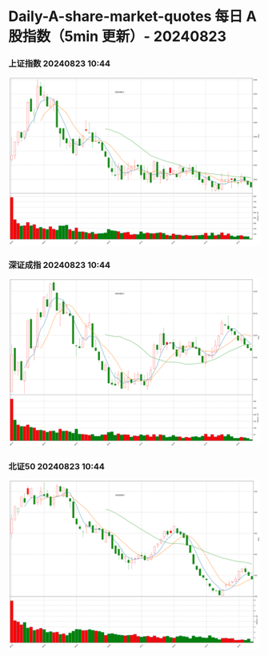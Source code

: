 
# Daily-A-share-market-quotes 每日 A 股指数（5min 更新）- 20240823

### 上证指数 20240823 10:44
![](./fig/2024/8/20240823-sh000001.png)

### 深证成指 20240823 10:44
![](./fig/2024/8/20240823-sz399001.png)

### 北证50 20240823 10:44
![](./fig/2024/8/20240823-bj899050.png)
